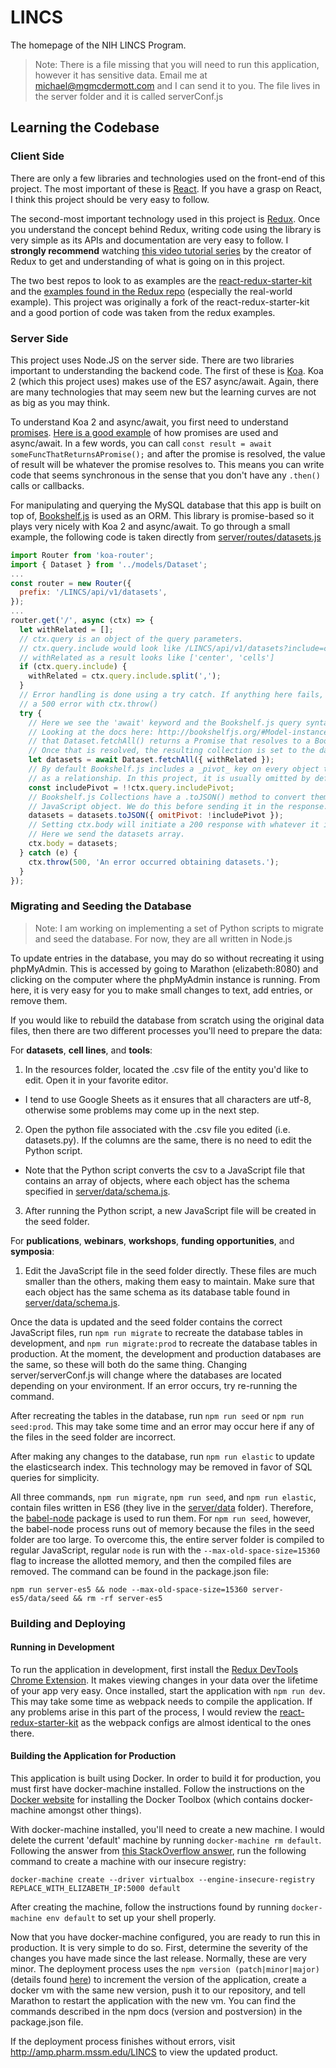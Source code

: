 # LINCS
The homepage of the NIH LINCS Program.

> Note: There is a file missing that you will need to run this application, however it has
sensitive data. Email me at michael@mgmcdermott.com and I can send it to you. The file lives
in the server folder and it is called serverConf.js

## Learning the Codebase

### Client Side
There are only a few libraries and technologies used on the front-end of this project.
The most important of these is [React](https://facebook.github.io/react/). If you have a
grasp on React, I think this project should be very easy to follow.

The second-most important technology used in this project is [Redux](http://redux.js.org/).
Once you understand the concept behind Redux, writing code using the library is very simple as
its APIs and documentation are very easy to follow. I **strongly recommend** watching
[this video tutorial series](https://egghead.io/series/getting-started-with-redux) by the
creator of Redux to get and understanding of what is going on in this project.

The two best repos to look to as examples are
the [react-redux-starter-kit](https://github.com/davezuko/react-redux-starter-kit) and the
[examples found in the Redux repo](https://github.com/reactjs/redux/tree/master/examples)
(especially the real-world example). This project was originally a fork of the
react-redux-starter-kit
and a good portion of code was taken from the redux examples.

### Server Side
This project uses Node.JS on the server side. There are two libraries important to understanding
the backend code. The first of these is [Koa](http://koajs.com/). Koa 2 (which this project uses)
makes use of the ES7 async/await. Again, there are many technologies that may seem new but the
learning curves are not as big as you may think.

To understand Koa 2 and async/await, you first need to understand [promises](https://developer.mozilla.org/en-US/docs/Web/JavaScript/Reference/Global_Objects/Promise).
[Here is a good example](https://www.twilio.com/blog/2015/10/asyncawait-the-hero-javascript-deserved.html)
of how promises are used and async/await. In a few words, you can call
`const result = await someFuncThatReturnsAPromise();` and after the promise is resolved, the value
of result will be whatever the promise resolves to. This means you can write code that seems
synchronous in the sense that you don't have any `.then()` calls or callbacks.

For manipulating and querying the MySQL database that this app is built on top of,
[Bookshelf.js](http://bookshelfjs.org/) is used as an ORM. This library is promise-based so it
plays very nicely with Koa 2 and async/await. To go through a small example, the following code is
taken directly from
[server/routes/datasets.js](https://github.com/MaayanLab/LINCS/blob/master/server/routes/datasets.js)

```js
import Router from 'koa-router';
import { Dataset } from '../models/Dataset';
...
const router = new Router({
  prefix: '/LINCS/api/v1/datasets',
});
...
router.get('/', async (ctx) => {
  let withRelated = [];
  // ctx.query is an object of the query parameters.
  // ctx.query.include would look like /LINCS/api/v1/datasets?include=center,cells
  // withRelated as a result looks like ['center', 'cells']
  if (ctx.query.include) {
    withRelated = ctx.query.include.split(',');
  }
  // Error handling is done using a try catch. If anything here fails, send the user
  // a 500 error with ctx.throw()
  try {
    // Here we see the 'await' keyword and the Bookshelf.js query syntax.
    // Looking at the docs here: http://bookshelfjs.org/#Model-instance-fetchAll we see
    // that Dataset.fetchAll() returns a Promise that resolves to a Bookshelf.js Collection.
    // Once that is resolved, the resulting collection is set to the datasets variable.
    let datasets = await Dataset.fetchAll({ withRelated });
    // By default Bookshelf.js includes a _pivot_ key on every object that is added
    // as a relationship. In this project, it is usually omitted by default.
    const includePivot = !!ctx.query.includePivot;
    // Bookshelf.js Collections have a .toJSON() method to convert them to a traditional
    // JavaScript object. We do this before sending it in the response.
    datasets = datasets.toJSON({ omitPivot: !includePivot });
    // Setting ctx.body will initiate a 200 response with whatever it is set to.
    // Here we send the datasets array.
    ctx.body = datasets;
  } catch (e) {
    ctx.throw(500, 'An error occurred obtaining datasets.');
  }
});
```

### Migrating and Seeding the Database
> Note: I am working on implementing a set of Python scripts to migrate and seed the database.
> For now, they are all written in Node.js

To update entries in the database, you may do so without recreating it using phpMyAdmin.
This is accessed by going to Marathon (elizabeth:8080) and clicking on the computer where
the phpMyAdmin instance is running. From here, it is very easy for you to make small changes
to text, add entries, or remove them.

If you would like to rebuild the database from scratch using the original data files, then there
are two different processes you'll need to prepare the data:

For **datasets**, **cell lines**, and **tools**:

1. In the resources folder, located the .csv file of the entity you'd like to edit. Open it in
your favorite editor.
  * I tend to use Google Sheets as it ensures that all characters are utf-8, otherwise some
  problems may come up in the next step.
2. Open the python file associated with the .csv file you edited (i.e. datasets.py). If the
columns are the same, there is no need to edit the Python script.
  * Note that the Python script converts the csv to a JavaScript file that contains an array
  of objects, where each object has the schema specified in
  [server/data/schema.js](https://github.com/MaayanLab/LINCS/blob/master/server/data/schema.js).
3. After running the Python script, a new JavaScript file will be created in the seed folder.

For **publications**, **webinars**, **workshops**, **funding opportunities**, and **symposia**:

1. Edit the JavaScript file in the seed folder directly. These files are much smaller than
the others, making them easy to maintain. Make sure that each object has the same schema as its
database table found in
[server/data/schema.js](https://github.com/MaayanLab/LINCS/blob/master/server/data/schema.js).

Once the data is updated and the seed folder contains the correct JavaScript files, run
`npm run migrate` to recreate the database tables in development, and `npm run migrate:prod`
to  recreate the database tables in production. At the moment, the development and production
databases are the same, so these will both do the same thing. Changing server/serverConf.js
will change where the databases are located depending on your environment. If an error occurs,
try re-running the command.

After recreating the tables in the database, run `npm run seed` or `npm run seed:prod`. This
may take some time and an error may occur here if any of the files in the seed folder are
incorrect.

After making any changes to the database, run `npm run elastic` to update the elasticsearch
index. This technology may be removed in favor of SQL queries for simplicity.

All three commands, `npm run migrate`, `npm run seed`, and `npm run elastic`, contain files
written in ES6 (they live in the
[server/data](https://github.com/MaayanLab/LINCS/tree/master/server/data) folder). Therefore,
the [babel-node](https://babeljs.io/docs/usage/cli/#babel-node) package is used to run them. For
`npm run seed`, however, the babel-node process runs out of memory because the files in the
seed folder are too large. To overcome this, the entire server folder is compiled to regular
JavaScript, regular `node` is run with the `--max-old-space-size=15360` flag to increase the
allotted memory, and then the compiled files are removed. The command can be found in the
package.json file:
```
npm run server-es5 && node --max-old-space-size=15360 server-es5/data/seed && rm -rf server-es5
```

### Building and Deploying

#### Running in Development
To run the application in development, first install the
[Redux DevTools Chrome Extension](https://github.com/zalmoxisus/redux-devtools-extension). It makes
viewing changes in your data over the lifetime of your app very easy. Once installed, start the
application with `npm run dev`. This may take some time as webpack needs to compile the application.
If any problems arise in this part of the process, I would review the
[react-redux-starter-kit](https://www.github.com/davezuko/react-redux-starter-kit) as the webpack
configs are almost identical to the ones there.

#### Building the Application for Production
This application is built using Docker. In order to build it for production, you must first have
docker-machine installed. Follow the instructions on the
[Docker website](https://www.docker.com/products/docker-toolbox) for installing the Docker
Toolbox (which contains docker-machine amongst other things).

With docker-machine installed, you'll need to create a new machine. I would delete the current
'default' machine by running `docker-machine rm default`. Following the answer from
[this StackOverflow answer](http://stackoverflow.com/questions/30654306/allow-insecure-registry-in-host-provisioned-with-docker-machine),
run the following command to create a machine with our insecure registry:
```
docker-machine create --driver virtualbox --engine-insecure-registry REPLACE_WITH_ELIZABETH_IP:5000 default
```

After creating the machine, follow the instructions found by running `docker-machine env default`
to set up your shell properly.

Now that you have docker-machine configured, you are ready to run this in production. It is very
simple to do so. First, determine the severity of the changes you have made since the last release.
Normally, these are very minor. The deployment process uses the `npm version (patch|minor|major)`
(details found [here](https://docs.npmjs.com/cli/version)) to increment the version of the
application, create a docker vm with the same new version, push it to our repository, and tell
Marathon to restart the application with the new vm. You can find the commands described in
the npm docs (version and postversion) in the package.json file.

If the deployment process finishes without errors, visit http://amp.pharm.mssm.edu/LINCS to view
the updated product.
